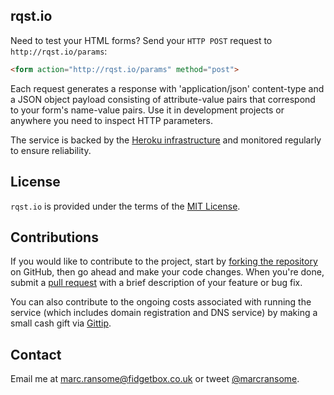 ## rqst.io

Need to test your HTML forms? Send your `HTTP POST` request to `http://rqst.io/params`:

```html
<form action="http://rqst.io/params" method="post">
```
Each request generates a response with 'application/json' content-type and a JSON object payload consisting of attribute-value pairs that correspond to your form's name-value pairs. Use it in development projects or anywhere you need to inspect HTTP parameters.

The service is backed by the [Heroku infrastructure](https://www.heroku.com) and monitored regularly to ensure reliability.

## License
`rqst.io` is provided under the terms of the [MIT License](http://opensource.org/licenses/mit-license.php).

## Contributions
If you would like to contribute to the project, start by [forking the repository](https://help.github.com/articles/fork-a-repo) on GitHub, then go ahead and make your code changes. When you're done, submit a [pull request](https://help.github.com/articles/using-pull-requests) with a brief description of your feature or bug fix.

You can also contribute to the ongoing costs associated with running the service (which includes domain registration and DNS service) by making a small cash gift via [Gittip](https://www.gittip.com/marcransome/).

## Contact
Email me at [marc.ransome@fidgetbox.co.uk](mailto:marc.ransome@fidgetbox.co.uk) or tweet [@marcransome](http://www.twitter.com/marcransome).

